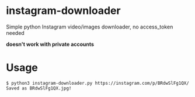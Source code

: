 # instagram-downloader
Simple python Instagram video/images downloader, no access_token needed

**doesn't work with private accounts**

# Usage
```
$ python3 instagram-downloader.py https://instagram.com/p/BRdwSlFg1QX/
Saved as BRdwSlFg1QX.jpg!
```
